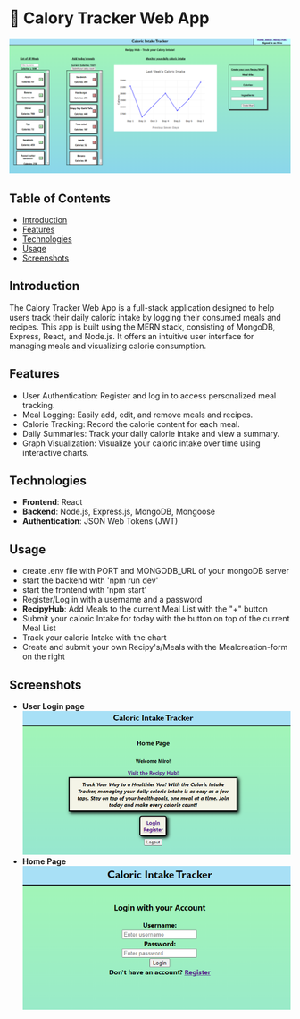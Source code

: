 # :bento: Calory Tracker Web App

![App Screenshot](recipyHubScreenshot.PNG)

## Table of Contents

- [Introduction](#introduction)
- [Features](#features)
- [Technologies](#technologies)
- [Usage](#usage)
- [Screenshots](#screenshots)

## Introduction

The Calory Tracker Web App is a full-stack application designed to help users track their daily caloric intake by logging their consumed meals and recipes. This app is built using the MERN stack, consisting of MongoDB, Express, React, and Node.js. It offers an intuitive user interface for managing meals and visualizing calorie consumption.

## Features

- User Authentication: Register and log in to access personalized meal tracking.
- Meal Logging: Easily add, edit, and remove meals and recipes.
- Calorie Tracking: Record the calorie content for each meal.
- Daily Summaries: Track your daily calorie intake and view a summary.
- Graph Visualization: Visualize your caloric intake over time using interactive charts.

## Technologies

- **Frontend**: React
- **Backend**: Node.js, Express.js, MongoDB, Mongoose
- **Authentication**: JSON Web Tokens (JWT)

## Usage 
- create .env file with PORT and MONGODB_URL of your mongoDB server
- start the backend with 'npm run dev' 
- start the frontend with 'npm start'
- Register/Log in  with a username and a password 
- **RecipyHub**: Add Meals to the current Meal List with the "+" button 
- Submit your caloric Intake for today with the button on top of the current Meal List 
- Track your caloric Intake with the chart 
- Create and submit your own Recipy's/Meals with the Mealcreation-form on the right

## Screenshots
- **User Login page**
![App Screenshot](homePageScreenshot.PNG)
- **Home Page**
![App Screenshot](loginScreenshot.PNG)

